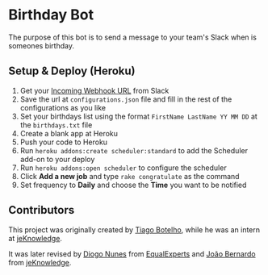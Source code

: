 # Birthday Bot

The purpose of this bot is to send a message to your team's Slack when is someones birthday.

## Setup & Deploy (Heroku)

1. Get your [Incoming Webhook URL](https://api.slack.com/incoming-webhooks) from Slack
2. Save the url at `configurations.json` file and fill in the rest of the configurations as you like
3. Set your birthdays list using the format `FirstName LastName YY MM DD` at the `birthdays.txt` file
4. Create a blank app at Heroku
5. Push your code to Heroku
6. Run `heroku addons:create scheduler:standard` to add the Scheduler add-on to your deploy
7. Run `heroku addons:open scheduler` to configure the scheduler
8. Click **Add a new job** and type `rake congratulate` as the command
9. Set frequency to **Daily** and choose the **Time** you want to be notified

## Contributors 

This project was originally created by [Tiago Botelho](https://github.com/tiagonbotelho), while he was an intern at [jeKnowledge](http://jeknowledge.pt/).

It was later revised by [Diogo Nunes](http://www.diogonunes.com/) from [EqualExperts](https://www.equalexperts.com/) and [João Bernardo](http://jbernardo.me) from [jeKnowledge](http://jeknowledge.pt/).

